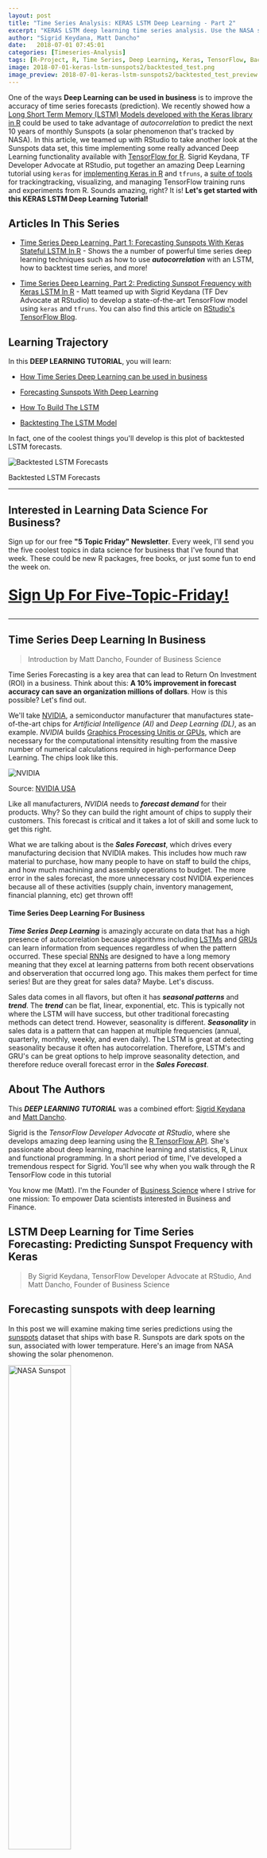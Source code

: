 ```yaml
---
layout: post
title: "Time Series Analysis: KERAS LSTM Deep Learning - Part 2"
excerpt: "KERAS LSTM deep learning time series analysis. Use the NASA sunspots data set to predict sunspots ten years into the future with an KERAS LSTM deep learning model."
author: "Sigrid Keydana, Matt Dancho"
date:   2018-07-01 07:45:01
categories: [Timeseries-Analysis]
tags: [R-Project, R, Time Series, Deep Learning, Keras, TensorFlow, Backtesting, tidyverse, tibbletime, timetk, keras, rsample, recipes, yardstick, Learn-Machine-Learning, Learn-Timeseries]
image: 2018-07-01-keras-lstm-sunspots2/backtested_test.png
image_preview: 2018-07-01-keras-lstm-sunspots2/backtested_test_preview.png
---
```




One of the ways __Deep Learning can be used in business__ is to improve the accuracy of time series forecasts (prediction). We recently showed how a [Long Short Term Memory (LSTM) Models developed with the Keras library in R](http://www.business-science.io/timeseries-analysis/2018/04/18/keras-lstm-sunspots-time-series-prediction.html) could be used to take advantage of _autocorrelation_ to predict the next 10 years of monthly Sunspots (a solar phenomenon that's tracked by NASA). In this article, we teamed up with RStudio to take another look at the Sunspots data set, this time implementing some really advanced Deep Learning functionality available with [TensorFlow for R](https://tensorflow.rstudio.com). Sigrid Keydana, TF Developer Advocate at RStudio, put together an amazing Deep Learning tutorial using `keras` for [implementing Keras in R](https://tensorflow.rstudio.com/keras/) and `tfruns`, a [suite of tools](https://tensorflow.rstudio.com/blog/tfruns.html) for trackingtracking, visualizing, and managing TensorFlow training runs and experiments from R. Sounds amazing, right? It is! __Let's get started with this KERAS LSTM Deep Learning Tutorial!__

<span data-sumome-listbuilder-embed-id="6cf8523a01e2faac60392073d460d72402c5971ce4821a8a8e81b28cde43f056"></span>

## Articles In This Series

* [Time Series Deep Learning, Part 1: Forecasting Sunspots With Keras Stateful LSTM In R](http://www.business-science.io/timeseries-analysis/2018/04/18/keras-lstm-sunspots-time-series-prediction.html) - Shows the a number of powerful time series deep learning techniques such as how to use ___autocorrelation___ with an LSTM, how to backtest time series, and more!

* [Time Series Deep Learning, Part 2: Predicting Sunspot Frequency with Keras LSTM In R](http://www.business-science.io/timeseries-analysis/2018/07/01/keras-lstm-sunspots-part2.html) - Matt teamed up with Sigrid Keydana (TF Dev Advocate at RStudio) to develop a state-of-the-art TensorFlow model using `keras` and `tfruns`. You can also find this article on [RStudio's TensorFlow Blog](https://tensorflow.rstudio.com/blog/sunspots-lstm.html).


## Learning Trajectory

In this __DEEP LEARNING TUTORIAL__, you will learn:

* [How Time Series Deep Learning can be used in business](#dl-in-business)

* [Forecasting Sunspots With Deep Learning](#dl-sunspots)

* [How To Build The LSTM](#lstm)

* [Backtesting The LSTM Model](#backtesting)

In fact, one of the coolest things you'll develop is this plot of backtested LSTM forecasts.

![Backtested LSTM Forecasts](/assets/2018-07-01-keras-lstm-sunspots2/backtested_test.png)


<p class="text-center date">Backtested LSTM Forecasts</p>



<hr>

<h2 class="text-center">Interested in Learning Data Science For Business?</h2>

<p class="text-center">
Sign up for our free <strong>"5 Topic Friday" Newsletter</strong>. Every week, I'll send you the five coolest topics in data science for business that I've found that week. These could be new R packages, free books, or just some fun to end the week on. 
</p>

<p class="text-center" style="font-size:30px;">
<a href="https://mailchi.mp/business-science/data-science-five-topic-friday"><strong>Sign Up For Five-Topic-Friday!</strong></a> 
</p>

<hr>

## Time Series Deep Learning In Business <a class="anchor" id="dl-in-business"></a> 

> Introduction by Matt Dancho, Founder of Business Science

Time Series Forecasting is a key area that can lead to Return On Investment (ROI) in a business. Think about this: __A 10% improvement in forecast accuracy can save an organization millions of dollars__. How is this possible? Let's find out.  

We'll take [NVIDIA](http://www.nvidia.com/page/home.html), a semiconductor manufacturer that manufactures state-of-the-art chips for _Artificial Intelligence (AI)_ and _Deep Learning (DL)_, as an example. _NVIDIA_ builds [Graphics Processing Unitis or GPUs](https://en.wikipedia.org/wiki/Graphics_processing_unit), which are necessary for the computational intensitity resulting from the massive number of numerical calculations required in high-performance Deep Learning. The chips look like this.

![NVIDIA](/assets/2018-07-01-keras-lstm-sunspots2/nvidia.jpg)

<p class="text-center date">Source: <a href="http://www.nvidia.com/page/home.html">NVIDIA USA</a></p>

Like all manufacturers, _NVIDIA_ needs to ___forecast demand___ for their products. Why? So they can build the right amount of chips to supply their customers. This forecast is critical and it takes a lot of skill and some luck to get this right. 

What we are talking about is the ___Sales Forecast___, which drives every manufacturing decision that NVIDIA makes. This includes how much raw material to purchase, how many people to have on staff to build the chips, and how much machining and assembly operations to budget. The more error in the sales forecast, the more unnecessary cost NVIDIA experiences because all of these activities (supply chain, inventory management, financial planning, etc) get thrown off!

#### Time Series Deep Learning For Business

___Time Series Deep Learning___ is amazingly accurate on data that has a high presence of autocorrelation because algorithms including [LSTMs](https://en.wikipedia.org/wiki/Long_short-term_memory) and [GRUs](https://en.wikipedia.org/wiki/Gated_recurrent_unit) can learn information from sequences regardless of when the pattern occurred. These special [RNNs](https://en.wikipedia.org/wiki/Recurrent_neural_network) are designed to have a long memory meaning that they excel at learning patterns from both recent observations and observeration that occurred long ago. This makes them perfect for time series! But are they great for sales data? Maybe. Let's discuss.

Sales data comes in all flavors, but often it has ___seasonal patterns___ and ___trend___. The ___trend___ can be flat, linear, exponential, etc. This is typically not where the LSTM will have success, but other traditional forecasting methods can detect trend. However, seasonality is different. ___Seasonality___ in sales data is a pattern that can happen at multiple frequencies (annual, quarterly, monthly, weekly, and even daily). The LSTM is great at detecting seasonality because it often has autocorrelation. Therefore, LSTM's and GRU's can be great options to help improve seasonality detection, and therefore reduce overall forecast error in the ___Sales Forecast___.  



## About The Authors

This ___DEEP LEARNING TUTORIAL___ was a combined effort: [Sigrid Keydana](https://www.linkedin.com/in/sigrid-keydana-9a16b410/) and [Matt Dancho](https://www.linkedin.com/in/mattdancho/). 

Sigrid is the _TensorFlow Developer Advocate at RStudio_, where she develops amazing deep learning using the [R TensorFlow API](https://tensorflow.rstudio.com/). She's passionate about deep learning, machine learning and statistics, R, Linux and functional programming. In a short period of time, I've developed a tremendous respect for Sigrid. You'll see why when you walk through the R TensorFlow code in this tutorial

You know me (Matt). I'm the Founder of [Business Science](http://www.business-science.io/) where I strive for one mission: To empower Data scientists interested in Business and Finance. 


## LSTM Deep Learning for Time Series Forecasting: Predicting Sunspot Frequency with Keras

> By Sigrid Keydana, TensorFlow Developer Advocate at RStudio,
> And Matt Dancho, Founder of Business Science


## Forecasting sunspots with deep learning <a class="anchor" id="dl-sunspots"></a>

In this post we will examine making time series predictions using the [sunspots](https://stat.ethz.ch/R-manual/R-devel/library/datasets/html/sunspot.month.html) dataset that ships with base R. Sunspots are dark spots on the sun, associated with lower temperature. Here's an image from NASA showing the solar phenomenon.

<img src="/assets/2018-04-18-keras-lstm-sunspots/sunspot_nasa.jpg" alt="NASA Sunspot" style="width: 50%; height: 50%"/>

<p class="text-center date">Source: <a href="https://www.nasa.gov/content/goddard/largest-sunspot-of-solar-cycle">NASA</a></p>



We're using the monthly version of the dataset, `sunspots.month` (there is a yearly version, too).
It contains 265 years worth of data (from 1749 through 2013) on the number of sunspots per month. 

![Sunspots Full](/assets/2018-07-01-keras-lstm-sunspots2/sunspots_full.png)


Forecasting this dataset is challenging because of high short term variability as well as long-term irregularities evident in the cycles. For example, maximum amplitudes reached by the low frequency cycle differ a lot, as does the number of high frequency cycle steps needed to reach that maximum low frequency cycle height.

Our post will focus on two dominant aspects: how to apply deep learning to time series forecasting, and how to properly apply cross validation in this domain. 
For the latter, we will use the [rsample](https://cran.r-project.org/package=rsample) package that allows to do resampling on time series data.
As to the former, our goal is not to reach utmost performance but to show the general course of action when using recurrent neural networks to model this kind of data.


## Recurrent neural networks

When our data has a sequential structure, it is recurrent neural networks (RNNs) we use to model it.

As of today, among RNNs, the best established architectures are the GRU (Gated Recurrent Unit) and the LSTM (Long Short Term Memory). For today, let's not zoom in on what makes them special, but on what they have in common with the most stripped-down RNN: the basic recurrence structure.

In contrast to the prototype of a neural network, often called Multilayer Perceptron (MLP), the RNN has a state that is carried on over time. This is nicely seen in this diagram from [Goodfellow et al.](http://www.deeplearningbook.org), a.k.a. the "bible of deep learning":

![Source: http://www.deeplearningbook.org](/assets/2018-07-01-keras-lstm-sunspots2/rnn.png)


At each time, the state is a combination of the current input and the previous hidden state. This is reminiscent of autoregressive models, but with neural networks, there has to be some point where we halt the dependence.

That's because in order to determine the weights, we keep calculating how our loss changes as the input changes.
Now if the input we have to consider, at an arbitrary timestep, ranges back indefinitely - then we will not be able to calculate all those gradients.
In practice, then, our hidden state will, at every iteration, be carried forward through a fixed number of steps.

We'll come back to that as soon as we've loaded and pre-processed the data.


## Setup, pre-processing, and exploration

### Libraries

Here, first, are the libraries needed for this tutorial. 


{% highlight r %}
# Core Tidyverse
library(tidyverse)
library(glue)
library(forcats)

# Time Series
library(timetk)
library(tidyquant)
library(tibbletime)

# Visualization
library(cowplot)

# Preprocessing
library(recipes)

# Sampling / Accuracy
library(rsample)
library(yardstick) 

# Modeling
library(keras)
library(tfruns)
{% endhighlight %}


If you have not previously run Keras in R, you will need to install Keras using the `install_keras()` function.


{% highlight r %}
# Install Keras if you have not installed before
install_keras()
{% endhighlight %}


### Data 

`sunspot.month` is a `ts` class (not tidy), so we'll convert to a tidy data set using the `tk_tbl()` function from `timetk`. We use this instead of `as.tibble()` from `tibble` to automatically preserve the time series index as a `zoo` `yearmon` index. Last, we'll convert the `zoo` index to date using `lubridate::as_date()` (loaded with `tidyquant`) and then change to a `tbl_time` object to make time series operations easier.


{% highlight r %}
sun_spots <- datasets::sunspot.month %>%
    tk_tbl() %>%
    mutate(index = as_date(index)) %>%
    as_tbl_time(index = index)

sun_spots
{% endhighlight %}

```
# A time tibble: 3,177 x 2
# Index: index
   index      value
   <date>     <dbl>
 1 1749-01-01  58  
 2 1749-02-01  62.6
 3 1749-03-01  70  
 4 1749-04-01  55.7
 5 1749-05-01  85  
 6 1749-06-01  83.5
 7 1749-07-01  94.8
 8 1749-08-01  66.3
 9 1749-09-01  75.9
10 1749-10-01  75.5
# ... with 3,167 more rows
```


### Exploratory data analysis

The time series is long (265 years!). We can visualize the time series both in full, and zoomed in on the first 10 years to get a feel for the series. 

#### Visualizing sunspot data with cowplot

We'll make two `ggplot`s and combine them using `cowplot::plot_grid()`. Note that for the zoomed in plot, we make use of `tibbletime::time_filter()`, which is an easy way to perform time-based filtering. 


{% highlight r %}
p1 <- sun_spots %>%
    ggplot(aes(index, value)) +
    geom_point(color = palette_light()[[1]], alpha = 0.5) +
    theme_tq() +
    labs(
        title = "From 1749 to 2013 (Full Data Set)"
    )

p2 <- sun_spots %>%
    filter_time("start" ~ "1800") %>%
    ggplot(aes(index, value)) +
    geom_line(color = palette_light()[[1]], alpha = 0.5) +
    geom_point(color = palette_light()[[1]]) +
    geom_smooth(method = "loess", span = 0.2, se = FALSE) +
    theme_tq() +
    labs(
        title = "1749 to 1759 (Zoomed In To Show Changes over the Year)",
        caption = "datasets::sunspot.month"
    )

p_title <- ggdraw() + 
    draw_label("Sunspots", size = 18, fontface = "bold", colour = palette_light()[[1]])

plot_grid(p_title, p1, p2, ncol = 1, rel_heights = c(0.1, 1, 1))
{% endhighlight %}


![NASA Sunspots Cowplot](/assets/2018-07-01-keras-lstm-sunspots2/cowplot.png)


### Backtesting: time series cross validation

When doing cross validation on sequential data, the time dependencies on preceding samples must be preserved. We can create a cross validation sampling plan by offsetting the window used to select sequential sub-samples. In essence, we're creatively dealing with the fact that there's no future test data available by creating multiple synthetic "futures" -  a process often, esp. in finance, called "backtesting".

As mentioned in the introduction, the [rsample](https://cran.r-project.org/package=rsample) package includes facitlities for backtesting on time series. The vignette, ["Time Series Analysis Example"](https://tidymodels.github.io/rsample/articles/Applications/Time_Series.html), describes a procedure that uses the `rolling_origin()` function to create samples designed for time series cross validation. We'll use this approach.

#### Developing a backtesting strategy

The sampling plan we create uses 50 years (`initial` = 12 x 50 samples) for the training set and ten years (`assess` = 12 x 10) for the testing (validation) set. We select a `skip` span of about twenty years (`skip` = 12 x 20 - 1) to approximately evenly distribute the samples into 6 sets that span the entire 265 years of sunspots history. Last, we select `cumulative = FALSE` to allow the origin to shift which ensures that models on more recent data are not given an unfair advantage (more observations) over those operating on less recent data. The tibble return contains the `rolling_origin_resamples`.


{% highlight r %}
periods_train <- 12 * 100
periods_test  <- 12 * 50
skip_span     <- 12 * 22 - 1

rolling_origin_resamples <- rolling_origin(
  sun_spots,
  initial    = periods_train,
  assess     = periods_test,
  cumulative = FALSE,
  skip       = skip_span
)

rolling_origin_resamples
{% endhighlight %}

```
# Rolling origin forecast resampling 
# A tibble: 6 x 2
  splits       id    
  <list>       <chr> 
1 <S3: rsplit> Slice1
2 <S3: rsplit> Slice2
3 <S3: rsplit> Slice3
4 <S3: rsplit> Slice4
5 <S3: rsplit> Slice5
6 <S3: rsplit> Slice6
```

#### Visualizing the backtesting strategy

We can visualize the resamples with two custom functions. The first, `plot_split()`, plots one of the resampling splits using `ggplot2`. Note that an `expand_y_axis` argument is added to expand the date range to the full `sun_spots` dataset date range. This will become useful when we visualize all plots together. 


{% highlight r %}
# Plotting function for a single split
plot_split <- function(split, expand_y_axis = TRUE, alpha = 1, size = 1, base_size = 14) {
    
    # Manipulate data
    train_tbl <- training(split) %>%
        add_column(key = "training") 
    
    test_tbl  <- testing(split) %>%
        add_column(key = "testing") 
    
    data_manipulated <- bind_rows(train_tbl, test_tbl) %>%
        as_tbl_time(index = index) %>%
        mutate(key = fct_relevel(key, "training", "testing"))
        
    # Collect attributes
    train_time_summary <- train_tbl %>%
        tk_index() %>%
        tk_get_timeseries_summary()
    
    test_time_summary <- test_tbl %>%
        tk_index() %>%
        tk_get_timeseries_summary()
    
    # Visualize
    g <- data_manipulated %>%
        ggplot(aes(x = index, y = value, color = key)) +
        geom_line(size = size, alpha = alpha) +
        theme_tq(base_size = base_size) +
        scale_color_tq() +
        labs(
            title    = glue("Split: {split$id}"),
            subtitle = glue("{train_time_summary$start} to {test_time_summary$end}"),
            y = "", x = ""
        ) +
        theme(legend.position = "none") 
    
    if (expand_y_axis) {
        
        sun_spots_time_summary <- sun_spots %>% 
            tk_index() %>% 
            tk_get_timeseries_summary()
        
        g <- g +
            scale_x_date(limits = c(sun_spots_time_summary$start, 
                                    sun_spots_time_summary$end))
    }
    
    return(g)
}
{% endhighlight %}

The `plot_split()` function takes one split (in this case Slice01), and returns a visual of the sampling strategy. We expand the axis to the range for the full dataset using `expand_y_axis = TRUE`. 


{% highlight r %}
rolling_origin_resamples$splits[[1]] %>%
    plot_split(expand_y_axis = TRUE) +
    theme(legend.position = "bottom")
{% endhighlight %}

![The plot_split() function takes one split and returns the sampling strategy](/assets/2018-07-01-keras-lstm-sunspots2/slice1.png)


The second function, `plot_sampling_plan()`, scales the `plot_split()` function to all of the samples using `purrr` and `cowplot`.


{% highlight r %}
# Plotting function that scales to all splits 
plot_sampling_plan <- function(sampling_tbl, expand_y_axis = TRUE, 
                               ncol = 3, alpha = 1, size = 1, base_size = 14, 
                               title = "Sampling Plan") {
    
    # Map plot_split() to sampling_tbl
    sampling_tbl_with_plots <- sampling_tbl %>%
        mutate(gg_plots = map(splits, plot_split, 
                              expand_y_axis = expand_y_axis,
                              alpha = alpha, base_size = base_size))
    
    # Make plots with cowplot
    plot_list <- sampling_tbl_with_plots$gg_plots 
    
    p_temp <- plot_list[[1]] + theme(legend.position = "bottom")
    legend <- get_legend(p_temp)
    
    p_body  <- plot_grid(plotlist = plot_list, ncol = ncol)
    
    p_title <- ggdraw() + 
        draw_label(title, size = 14, fontface = "bold", colour = palette_light()[[1]])
    
    g <- plot_grid(p_title, p_body, legend, ncol = 1, rel_heights = c(0.05, 1, 0.05))
    
    return(g)
    
}
{% endhighlight %}


We can now visualize the entire backtesting strategy with `plot_sampling_plan()`. We can see how the sampling plan shifts the sampling window with each progressive slice of the train/test splits. 


{% highlight r %}
rolling_origin_resamples %>%
    plot_sampling_plan(expand_y_axis = T, ncol = 3, alpha = 1, size = 1, base_size = 10, 
                       title = "Backtesting Strategy: Rolling Origin Sampling Plan")
{% endhighlight %}

![Backtesting Strategy: Rolling Origin Sampling](/assets/2018-07-01-keras-lstm-sunspots2/all_splits.png)

And, we can set `expand_y_axis = FALSE` to zoom in on the samples. 


{% highlight r %}
rolling_origin_resamples %>%
    plot_sampling_plan(expand_y_axis = F, ncol = 3, alpha = 1, size = 1, base_size = 10, 
                       title = "Backtesting Strategy: Zoomed In")
{% endhighlight %}

![Backtesting Strategy: Rolling Origin Sampling, Zoomed In](/assets/2018-07-01-keras-lstm-sunspots2/all_splits_zoomed.png)

We'll use this backtesting strategy (6 samples from one time series each with 50/10 split in years and a ~20 year offset) when testing the veracity of the LSTM model on the sunspots dataset. 


## The LSTM model <a class="anchor" id="lstm"></a>

To begin, we'll develop an LSTM model on a single sample from the backtesting strategy, namely, the most recent slice. We'll then apply the model to all samples to investigate modeling performance. 


{% highlight r %}
example_split    <- rolling_origin_resamples$splits[[6]]
example_split_id <- rolling_origin_resamples$id[[6]]
{% endhighlight %}

We can reuse the `plot_split()` function to visualize the split. Set `expand_y_axis = FALSE` to zoom in on the subsample. 


{% highlight r %}
plot_split(example_split, expand_y_axis = FALSE, size = 0.5) +
    theme(legend.position = "bottom") +
    ggtitle(glue("Split: {example_split_id}"))
{% endhighlight %}

![Use the plot_split() function to visualize the split](/assets/2018-07-01-keras-lstm-sunspots2/slice6.png)

### Data setup

To aid hyperparameter tuning, besides the training set we also need a validation set.
For example, we will use a callback, `callback_early_stopping`, that stops training when no significant performance is seen on the validation set (what's considered significant is up to you).

We will dedicate 2 thirds of the analysis set to training, and 1 third to validation.


{% highlight r %}
df_trn <- analysis(example_split)[1:800, , drop = FALSE]
df_val <- analysis(example_split)[801:1200, , drop = FALSE]
df_tst <- assessment(example_split)
{% endhighlight %}


First, let's combine the training and testing data sets into a single data set with a column `key` that specifies where they came from (either "training" or "testing)". Note that the `tbl_time` object will need to have the index respecified during the `bind_rows()` step, but [this issue](https://github.com/tidyverse/dplyr/issues/3259) should be corrected in `dplyr` soon. 


{% highlight r %}
df <- bind_rows(
  df_trn %>% add_column(key = "training"),
  df_val %>% add_column(key = "validation"),
  df_tst %>% add_column(key = "testing")
) %>%
  as_tbl_time(index = index)

df
{% endhighlight %}

```
# A time tibble: 1,800 x 3
# Index: index
   index      value key     
   <date>     <dbl> <chr>   
 1 1849-06-01  81.1 training
 2 1849-07-01  78   training
 3 1849-08-01  67.7 training
 4 1849-09-01  93.7 training
 5 1849-10-01  71.5 training
 6 1849-11-01  99   training
 7 1849-12-01  97   training
 8 1850-01-01  78   training
 9 1850-02-01  89.4 training
10 1850-03-01  82.6 training
# ... with 1,790 more rows
```

### Preprocessing with recipes

The LSTM algorithm will usually work better if the input data has been centered and scaled. We can conveniently accomplish this using the `recipes` package. In addition to `step_center` and `step_scale`, we're using `step_sqrt` to reduce variance and remov outliers. The actual transformations are executed when we `bake` the data according to the recipe: 


{% highlight r %}
rec_obj <- recipe(value ~ ., df) %>%
    step_sqrt(value) %>%
    step_center(value) %>%
    step_scale(value) %>%
    prep()

df_processed_tbl <- bake(rec_obj, df)

df_processed_tbl
{% endhighlight %}

```
# A tibble: 1,800 x 3
   index      value key     
   <date>     <dbl> <fct>   
 1 1849-06-01 0.714 training
 2 1849-07-01 0.660 training
 3 1849-08-01 0.473 training
 4 1849-09-01 0.922 training
 5 1849-10-01 0.544 training
 6 1849-11-01 1.01  training
 7 1849-12-01 0.974 training
 8 1850-01-01 0.660 training
 9 1850-02-01 0.852 training
10 1850-03-01 0.739 training
# ... with 1,790 more rows
```

Next, let's capture the original center and scale so we can invert the steps after modeling. The square root step can then simply be undone by squaring the back-transformed data. 


{% highlight r %}
center_history <- rec_obj$steps[[2]]$means["value"]
scale_history  <- rec_obj$steps[[3]]$sds["value"]

c("center" = center_history, "scale" = scale_history)
{% endhighlight %}

```
center.value  scale.value 
    6.694468     3.238935 
```

### Reshaping the data

Keras LSTM expects the input as well as the target data to be in a specific shape.
The input has to be a 3-d array of size `num_samples, num_timesteps, num_features`.

Here, `num_samples` is the number of observations in the set. This will get fed to the model in portions of `batch_size`. The second dimension, `num_timesteps`, is the length of the hidden state we were talking about above. Finally, the third dimension is the number of predictors we're using. For univariate time series, this is 1.

How long should we choose the hidden state to be? This generally depends on the dataset and our goal.
If we did one-step-ahead forecasts - thus, forecasting the following month only - our main concern would be choosing a state length that allows to learn any patterns present in the data. 

Now say we wanted to forecast 12 months instead, as does [SILSO](http://sidc.be/silso/home), the _World Data Center for the production, preservation and dissemination of the international sunspot number_.
The way we can do this, with Keras, is by wiring the LSTM hidden states to sets of consecutive outputs of the same length. Thus, if we want to produce predictions for 12 months, our LSTM should have a hidden state length of 12.

These 12 time steps will then get wired to 12 linear predictor units using a `time_distributed()` wrapper.
That wrapper's task is to apply the same calculation (i.e., the same weight matrix) to every state input it receives.

Now, what's the target array's format supposed to be? As we're forecasting several timesteps here, the target data again needs to be 3-dimensional. Dimension 1 again is the batch dimension, dimension 2 again corresponds to the number of timesteps (the forecasted ones), and dimension 3 is the size of the wrapped layer.
In our case, the wrapped layer is a `layer_dense()` of a single unit, as we want exactly one prediction per point in time.

So, let's reshape the data. The main action here is creating the sliding windows of 12 steps of input, followed by 12 steps of output each. This is easiest to understand with a shorter and simpler example. Say our input were the numbers from 1 to 10, and our chosen sequence length (state size) were 4. Tthis is how we would want our training input to look:

```
1,2,3,4
2,3,4,5
3,4,5,6
```

And our target data, correspondingly:

```
5,6,7,8
6,7,8,9
7,8,9,10
```

We'll define a short function that does this reshaping on a given dataset.
Then finally, we add the third axis that is formally needed (even though that axis is of size 1 in our case).



{% highlight r %}
# these variables are being defined just because of the order in which
# we present things in this post (first the data, then the model)
# they will be superseded by FLAGS$n_timesteps, FLAGS$batch_size and n_predictions
# in the following snippet
n_timesteps <- 12
n_predictions <- n_timesteps
batch_size <- 10

# functions used
build_matrix <- function(tseries, overall_timesteps) {
  t(sapply(1:(length(tseries) - overall_timesteps + 1), function(x) 
    tseries[x:(x + overall_timesteps - 1)]))
}

reshape_X_3d <- function(X) {
  dim(X) <- c(dim(X)[1], dim(X)[2], 1)
  X
}

# extract values from data frame
train_vals <- df_processed_tbl %>%
  filter(key == "training") %>%
  select(value) %>%
  pull()
valid_vals <- df_processed_tbl %>%
  filter(key == "validation") %>%
  select(value) %>%
  pull()
test_vals <- df_processed_tbl %>%
  filter(key == "testing") %>%
  select(value) %>%
  pull()


# build the windowed matrices
train_matrix <-
  build_matrix(train_vals, n_timesteps + n_predictions)
valid_matrix <-
  build_matrix(valid_vals, n_timesteps + n_predictions)
test_matrix <- build_matrix(test_vals, n_timesteps + n_predictions)

# separate matrices into training and testing parts
# also, discard last batch if there are fewer than batch_size samples
# (a purely technical requirement)
X_train <- train_matrix[, 1:n_timesteps]
y_train <- train_matrix[, (n_timesteps + 1):(n_timesteps * 2)]
X_train <- X_train[1:(nrow(X_train) %/% batch_size * batch_size), ]
y_train <- y_train[1:(nrow(y_train) %/% batch_size * batch_size), ]

X_valid <- valid_matrix[, 1:n_timesteps]
y_valid <- valid_matrix[, (n_timesteps + 1):(n_timesteps * 2)]
X_valid <- X_valid[1:(nrow(X_valid) %/% batch_size * batch_size), ]
y_valid <- y_valid[1:(nrow(y_valid) %/% batch_size * batch_size), ]

X_test <- test_matrix[, 1:n_timesteps]
y_test <- test_matrix[, (n_timesteps + 1):(n_timesteps * 2)]
X_test <- X_test[1:(nrow(X_test) %/% batch_size * batch_size), ]
y_test <- y_test[1:(nrow(y_test) %/% batch_size * batch_size), ]
# add on the required third axis
X_train <- reshape_X_3d(X_train)
X_valid <- reshape_X_3d(X_valid)
X_test <- reshape_X_3d(X_test)

y_train <- reshape_X_3d(y_train)
y_valid <- reshape_X_3d(y_valid)
y_test <- reshape_X_3d(y_test)
{% endhighlight %}


### Building the LSTM model

Now that we have our data in the required form, let's finally build the model. 
As always in deep learning, an important, and often time-consuming, part of the job is tuning hyperparameters. To keep this post self-contained, and considering this is primarily a tutorial on how to use LSTM in R, let's assume the following settings were found after extensive experimentation (in reality experimentation _did_ take place, but not to a degree that performance couldn't possibly be improved).

Instead of hard coding the hyperparameters, we'll use [tfruns](https://tensorflow.rstudio.com/tools/tfruns/articles/tuning.html) to set up an environment where we could easily perform grid search.

We'll quickly comment on what these parameters do but mainly leave those topics to further posts.



{% highlight r %}
FLAGS <- flags(
  # There is a so-called "stateful LSTM" in Keras. While LSTM is stateful per se,
  # this adds a further tweak where the hidden states get initialized with values 
  # from the item at same position in the previous batch.
  # This is helpful just under specific circumstances, or if you want to create an
  # "infinite stream" of states, in which case you'd use 1 as the batch size.
  # Below, we show how the code would have to be changed to use this, but it won't be further
  # discussed here.
  flag_boolean("stateful", FALSE),
  # Should we use several layers of LSTM?
  # Again, just included for completeness, it did not yield any superior performance on this task.
  # This will actually stack exactly one additional layer of LSTM units.
  flag_boolean("stack_layers", FALSE),
  # number of samples fed to the model in one go
  flag_integer("batch_size", 10),
  # size of the hidden state, equals size of predictions
  flag_integer("n_timesteps", 12),
  # how many epochs to train for
  flag_integer("n_epochs", 100),
  # fraction of the units to drop for the linear transformation of the inputs
  flag_numeric("dropout", 0.2),
  # fraction of the units to drop for the linear transformation of the recurrent state
  flag_numeric("recurrent_dropout", 0.2),
  # loss function. Found to work better for this specific case than mean squared error
  flag_string("loss", "logcosh"),
  # optimizer = stochastic gradient descent. Seemed to work better than adam or rmsprop here
  # (as indicated by limited testing)
  flag_string("optimizer_type", "sgd"),
  # size of the LSTM layer
  flag_integer("n_units", 128),
  # learning rate
  flag_numeric("lr", 0.003),
  # momentum, an additional parameter to the SGD optimizer
  flag_numeric("momentum", 0.9),
  # parameter to the early stopping callback
  flag_integer("patience", 10)
)

# the number of predictions we'll make equals the length of the hidden state
n_predictions <- FLAGS$n_timesteps
# how many features = predictors we have
n_features <- 1
# just in case we wanted to try different optimizers, we could add here
optimizer <- switch(FLAGS$optimizer_type,
                    sgd = optimizer_sgd(lr = FLAGS$lr, momentum = FLAGS$momentum))

# callbacks to be passed to the fit() function
# We just use one here: we may stop before n_epochs if the loss on the validation set
# does not decrease (by a configurable amount, over a configurable time)
callbacks <- list(
  callback_early_stopping(patience = FLAGS$patience)
)
{% endhighlight %}


After all these preparations, the code for constructing and training the model is rather short!
Let's first quickly view the "long version", that would allow you to test stacking several LSTMs or use a stateful LSTM, then go through the final short version (that does neither) and comment on it.

This, just for reference, is the complete code.



{% highlight r %}
model <- keras_model_sequential()

model %>%
  layer_lstm(
    units = FLAGS$n_units,
    batch_input_shape  = c(FLAGS$batch_size, FLAGS$n_timesteps, n_features),
    dropout = FLAGS$dropout,
    recurrent_dropout = FLAGS$recurrent_dropout,
    return_sequences = TRUE,
    stateful = FLAGS$stateful
  )

if (FLAGS$stack_layers) {
  model %>%
    layer_lstm(
      units            = FLAGS$n_units,
      dropout = FLAGS$dropout,
      recurrent_dropout = FLAGS$recurrent_dropout,
      return_sequences = TRUE,
      stateful = FLAGS$stateful
    )
}
model %>% time_distributed(layer_dense(units = 1))

model %>%
  compile(
    loss = FLAGS$loss,
    optimizer = optimizer,
    metrics = list("mean_squared_error")
  )

if (!FLAGS$stateful) {
  model %>% fit(
    x          = X_train,
    y          = y_train,
    validation_data = list(X_valid, y_valid),
    batch_size = FLAGS$batch_size,
    epochs     = FLAGS$n_epochs,
    callbacks = callbacks
  )
  
} else {
  for (i in 1:FLAGS$n_epochs) {
    model %>% fit(
      x          = X_train,
      y          = y_train,
      validation_data = list(X_valid, y_valid),
      callbacks = callbacks,
      batch_size = FLAGS$batch_size,
      epochs     = 1,
      shuffle    = FALSE
    )
    model %>% reset_states()
  }
}

if (FLAGS$stateful)
  model %>% reset_states()
{% endhighlight %}


Now let's step through the simpler, yet better (or equally) performing configuration below.


{% highlight r %}
# create the model
model <- keras_model_sequential()

# add layers
# we have just two, the LSTM and the time_distributed 
model %>%
  layer_lstm(
    units = FLAGS$n_units, 
    # the first layer in a model needs to know the shape of the input data
    batch_input_shape  = c(FLAGS$batch_size, FLAGS$n_timesteps, n_features),
    dropout = FLAGS$dropout,
    recurrent_dropout = FLAGS$recurrent_dropout,
    # by default, an LSTM just returns the final state
    return_sequences = TRUE
  ) %>% time_distributed(layer_dense(units = 1))

model %>%
  compile(
    loss = FLAGS$loss,
    optimizer = optimizer,
    # in addition to the loss, Keras will inform us about current MSE while training
    metrics = list("mean_squared_error")
  )

history <- model %>% fit(
  x          = X_train,
  y          = y_train,
  validation_data = list(X_valid, y_valid),
  batch_size = FLAGS$batch_size,
  epochs     = FLAGS$n_epochs,
  callbacks = callbacks
)
{% endhighlight %}

As we see, training was stopped after ~55 epochs as validation loss did not decrease any more.
We also see that performance on the validation set is way worse than performance on the training set - normally indicating overfitting.

This topic too, we'll leave to a separate discussion another time, but interestingly regularization using higher values of `dropout` and `recurrent_dropout` (combined with increasing model capacity) did not yield better generalization performance. This is probably related to the characteristics of this specific time series we mentioned in the introduction.


{% highlight r %}
plot(history, metrics = "loss")
{% endhighlight %}



![R plot() history](/assets/2018-07-01-keras-lstm-sunspots2/history.png)


Now let's see how well the model was able to capture the characteristics of the training set.



{% highlight r %}
pred_train <- model %>%
  predict(X_train, batch_size = FLAGS$batch_size) %>%
  .[, , 1]

# Retransform values to original scale
pred_train <- (pred_train * scale_history + center_history) ^2
compare_train <- df %>% filter(key == "training")

# build a dataframe that has both actual and predicted values
for (i in 1:nrow(pred_train)) {
  varname <- paste0("pred_train", i)
  compare_train <-
    mutate(compare_train,!!varname := c(
      rep(NA, FLAGS$n_timesteps + i - 1),
      pred_train[i,],
      rep(NA, nrow(compare_train) - FLAGS$n_timesteps * 2 - i + 1)
    ))
}
{% endhighlight %}


We compute the average RSME over all sequences of predictions.


{% highlight r %}
coln <- colnames(compare_train)[4:ncol(compare_train)]
cols <- map(coln, quo(sym(.)))
rsme_train <-
  map_dbl(cols, function(col)
    rmse(
      compare_train,
      truth = value,
      estimate = !!col,
      na.rm = TRUE
    )) %>% mean()

rsme_train
{% endhighlight %}

```
21.01495
```

How do these predictions really look? As a visualization of all predicted sequences would look pretty crowded, we arbitrarily pick start points at regular intervals.


{% highlight r %}
ggplot(compare_train, aes(x = index, y = value)) + geom_line() +
  geom_line(aes(y = pred_train1), color = "cyan") +
  geom_line(aes(y = pred_train50), color = "red") +
  geom_line(aes(y = pred_train100), color = "green") +
  geom_line(aes(y = pred_train150), color = "violet") +
  geom_line(aes(y = pred_train200), color = "cyan") +
  geom_line(aes(y = pred_train250), color = "red") +
  geom_line(aes(y = pred_train300), color = "red") +
  geom_line(aes(y = pred_train350), color = "green") +
  geom_line(aes(y = pred_train400), color = "cyan") +
  geom_line(aes(y = pred_train450), color = "red") +
  geom_line(aes(y = pred_train500), color = "green") +
  geom_line(aes(y = pred_train550), color = "violet") +
  geom_line(aes(y = pred_train600), color = "cyan") +
  geom_line(aes(y = pred_train650), color = "red") +
  geom_line(aes(y = pred_train700), color = "red") +
  geom_line(aes(y = pred_train750), color = "green") +
  ggtitle("Predictions on the training set")
{% endhighlight %}


![](/assets/2018-07-01-keras-lstm-sunspots2/pred_train.png)

This looks pretty good. From the validation loss, we don't quite expect the same from the test set, though.

Let's see. 


{% highlight r %}
pred_test <- model %>%
  predict(X_test, batch_size = FLAGS$batch_size) %>%
  .[, , 1]

# Retransform values to original scale
pred_test <- (pred_test * scale_history + center_history) ^2
pred_test[1:10, 1:5] %>% print()
compare_test <- df %>% filter(key == "testing")

# build a dataframe that has both actual and predicted values
for (i in 1:nrow(pred_test)) {
  varname <- paste0("pred_test", i)
  compare_test <-
    mutate(compare_test,!!varname := c(
      rep(NA, FLAGS$n_timesteps + i - 1),
      pred_test[i,],
      rep(NA, nrow(compare_test) - FLAGS$n_timesteps * 2 - i + 1)
    ))
}

compare_test %>% write_csv(str_replace(model_path, ".hdf5", ".test.csv"))
compare_test[FLAGS$n_timesteps:(FLAGS$n_timesteps + 10), c(2, 4:8)] %>% print()

coln <- colnames(compare_test)[4:ncol(compare_test)]
cols <- map(coln, quo(sym(.)))
rsme_test <-
  map_dbl(cols, function(col)
    rmse(
      compare_test,
      truth = value,
      estimate = !!col,
      na.rm = TRUE
    )) %>% mean()

rsme_test
{% endhighlight %}

```
31.31616
```


{% highlight r %}
ggplot(compare_test, aes(x = index, y = value)) + geom_line() +
  geom_line(aes(y = pred_test1), color = "cyan") +
  geom_line(aes(y = pred_test50), color = "red") +
  geom_line(aes(y = pred_test100), color = "green") +
  geom_line(aes(y = pred_test150), color = "violet") +
  geom_line(aes(y = pred_test200), color = "cyan") +
  geom_line(aes(y = pred_test250), color = "red") +
  geom_line(aes(y = pred_test300), color = "green") +
  geom_line(aes(y = pred_test350), color = "cyan") +
  geom_line(aes(y = pred_test400), color = "red") +
  geom_line(aes(y = pred_test450), color = "green") +  
  geom_line(aes(y = pred_test500), color = "cyan") +
  geom_line(aes(y = pred_test550), color = "violet") +
  ggtitle("Predictions on test set")
{% endhighlight %}

![Predictions on test set](/assets/2018-07-01-keras-lstm-sunspots2/pred_test.png)


That's not as good as on the training set, but not bad either, given this time series is quite challenging.

Having defined and run our model on a manually chosen example split, let's now revert to our overall re-sampling frame.


### Backtesting the model on all splits <a class="anchor" id="backtest"></a>

To obtain predictions on all splits, we move the above code into a function and apply it to all splits.
First, here's the function. It returns a list of two dataframes, one for the training and test sets each, that contain the model's predictions together with the actual values.



{% highlight r %}
obtain_predictions <- function(split) {
  df_trn <- analysis(split)[1:800, , drop = FALSE]
  df_val <- analysis(split)[801:1200, , drop = FALSE]
  df_tst <- assessment(split)
  
  df <- bind_rows(
    df_trn %>% add_column(key = "training"),
    df_val %>% add_column(key = "validation"),
    df_tst %>% add_column(key = "testing")
  ) %>%
    as_tbl_time(index = index)
  
  rec_obj <- recipe(value ~ ., df) %>%
    step_sqrt(value) %>%
    step_center(value) %>%
    step_scale(value) %>%
    prep()
  
  df_processed_tbl <- bake(rec_obj, df)
  
  center_history <- rec_obj$steps[[2]]$means["value"]
  scale_history  <- rec_obj$steps[[3]]$sds["value"]
  
  FLAGS <- flags(
    flag_boolean("stateful", FALSE),
    flag_boolean("stack_layers", FALSE),
    flag_integer("batch_size", 10),
    flag_integer("n_timesteps", 12),
    flag_integer("n_epochs", 100),
    flag_numeric("dropout", 0.2),
    flag_numeric("recurrent_dropout", 0.2),
    flag_string("loss", "logcosh"),
    flag_string("optimizer_type", "sgd"),
    flag_integer("n_units", 128),
    flag_numeric("lr", 0.003),
    flag_numeric("momentum", 0.9),
    flag_integer("patience", 10)
  )
  
  n_predictions <- FLAGS$n_timesteps
  n_features <- 1
  
  optimizer <- switch(FLAGS$optimizer_type,
                      sgd = optimizer_sgd(lr = FLAGS$lr, momentum = FLAGS$momentum))
  callbacks <- list(
    callback_early_stopping(patience = FLAGS$patience)
  )
  
  train_vals <- df_processed_tbl %>%
    filter(key == "training") %>%
    select(value) %>%
    pull()
  valid_vals <- df_processed_tbl %>%
    filter(key == "validation") %>%
    select(value) %>%
    pull()
  test_vals <- df_processed_tbl %>%
    filter(key == "testing") %>%
    select(value) %>%
    pull()
  
  train_matrix <-
    build_matrix(train_vals, FLAGS$n_timesteps + n_predictions)
  valid_matrix <-
    build_matrix(valid_vals, FLAGS$n_timesteps + n_predictions)
  test_matrix <-
    build_matrix(test_vals, FLAGS$n_timesteps + n_predictions)
  
  X_train <- train_matrix[, 1:FLAGS$n_timesteps]
  y_train <-
    train_matrix[, (FLAGS$n_timesteps + 1):(FLAGS$n_timesteps * 2)]
  X_train <-
    X_train[1:(nrow(X_train) %/% FLAGS$batch_size * FLAGS$batch_size),]
  y_train <-
    y_train[1:(nrow(y_train) %/% FLAGS$batch_size * FLAGS$batch_size),]
  
  X_valid <- valid_matrix[, 1:FLAGS$n_timesteps]
  y_valid <-
    valid_matrix[, (FLAGS$n_timesteps + 1):(FLAGS$n_timesteps * 2)]
  X_valid <-
    X_valid[1:(nrow(X_valid) %/% FLAGS$batch_size * FLAGS$batch_size),]
  y_valid <-
    y_valid[1:(nrow(y_valid) %/% FLAGS$batch_size * FLAGS$batch_size),]
  
  X_test <- test_matrix[, 1:FLAGS$n_timesteps]
  y_test <-
    test_matrix[, (FLAGS$n_timesteps + 1):(FLAGS$n_timesteps * 2)]
  X_test <-
    X_test[1:(nrow(X_test) %/% FLAGS$batch_size * FLAGS$batch_size),]
  y_test <-
    y_test[1:(nrow(y_test) %/% FLAGS$batch_size * FLAGS$batch_size),]
  
  X_train <- reshape_X_3d(X_train)
  X_valid <- reshape_X_3d(X_valid)
  X_test <- reshape_X_3d(X_test)
  
  y_train <- reshape_X_3d(y_train)
  y_valid <- reshape_X_3d(y_valid)
  y_test <- reshape_X_3d(y_test)
  
  model <- keras_model_sequential()
  
  model %>%
    layer_lstm(
      units            = FLAGS$n_units,
      batch_input_shape  = c(FLAGS$batch_size, FLAGS$n_timesteps, n_features),
      dropout = FLAGS$dropout,
      recurrent_dropout = FLAGS$recurrent_dropout,
      return_sequences = TRUE
    )     %>% time_distributed(layer_dense(units = 1))
  
  model %>%
    compile(
      loss = FLAGS$loss,
      optimizer = optimizer,
      metrics = list("mean_squared_error")
    )
  
  model %>% fit(
    x          = X_train,
    y          = y_train,
    validation_data = list(X_valid, y_valid),
    batch_size = FLAGS$batch_size,
    epochs     = FLAGS$n_epochs,
    callbacks = callbacks
  )
  
  
  pred_train <- model %>%
    predict(X_train, batch_size = FLAGS$batch_size) %>%
    .[, , 1]
  
  # Retransform values
  pred_train <- (pred_train * scale_history + center_history) ^ 2
  compare_train <- df %>% filter(key == "training")
  
  for (i in 1:nrow(pred_train)) {
    varname <- paste0("pred_train", i)
    compare_train <-
      mutate(compare_train, !!varname := c(
        rep(NA, FLAGS$n_timesteps + i - 1),
        pred_train[i, ],
        rep(NA, nrow(compare_train) - FLAGS$n_timesteps * 2 - i + 1)
      ))
  }
  
  pred_test <- model %>%
    predict(X_test, batch_size = FLAGS$batch_size) %>%
    .[, , 1]
  
  # Retransform values
  pred_test <- (pred_test * scale_history + center_history) ^ 2
  compare_test <- df %>% filter(key == "testing")
  
  for (i in 1:nrow(pred_test)) {
    varname <- paste0("pred_test", i)
    compare_test <-
      mutate(compare_test, !!varname := c(
        rep(NA, FLAGS$n_timesteps + i - 1),
        pred_test[i, ],
        rep(NA, nrow(compare_test) - FLAGS$n_timesteps * 2 - i + 1)
      ))
  }
  list(train = compare_train, test = compare_test)
  
}
{% endhighlight %}


Mapping the function over all splits yields a list of predictions.


{% highlight r %}
all_split_preds <- rolling_origin_resamples %>%
     mutate(predict = map(splits, obtain_predictions))
{% endhighlight %}


Calculate RMSE on all splits:


{% highlight r %}
calc_rmse <- function(df) {
  coln <- colnames(df)[4:ncol(df)]
  cols <- map(coln, quo(sym(.)))
  map_dbl(cols, function(col)
    rmse(
      df,
      truth = value,
      estimate = !!col,
      na.rm = TRUE
    )) %>% mean()
}

all_split_preds <- all_split_preds %>% unnest(predict)
all_split_preds_train <- all_split_preds[seq(1, 11, by = 2), ]
all_split_preds_test <- all_split_preds[seq(2, 12, by = 2), ]

all_split_rmses_train <- all_split_preds_train %>%
  mutate(rmse = map_dbl(predict, calc_rmse)) %>%
  select(id, rmse)

all_split_rmses_test <- all_split_preds_test %>%
  mutate(rmse = map_dbl(predict, calc_rmse)) %>%
  select(id, rmse)
{% endhighlight %}


How does it look? Here's RMSE on the training set for the 6 splits.


{% highlight r %}
all_split_rmses_train
{% endhighlight %}

```
# A tibble: 6 x 2
  id      rmse
  <chr>  <dbl>
1 Slice1  22.2
2 Slice2  20.9
3 Slice3  18.8
4 Slice4  23.5
5 Slice5  22.1
6 Slice6  21.1
```


{% highlight r %}
all_split_rmses_test
{% endhighlight %}

```
# A tibble: 6 x 2
  id      rmse
  <chr>  <dbl>
1 Slice1  21.6
2 Slice2  20.6
3 Slice3  21.3
4 Slice4  31.4
5 Slice5  35.2
6 Slice6  31.4
```

Looking at these numbers, we see something interesting: Generalization performance is much better for the first three slices of the time series than for the latter ones. This confirms our impression, stated above, that there seems to be some hidden development going on, rendering forecasting more difficult.

And here are visualizations of the predictions on the respective training and test sets.

First, the training sets:


{% highlight r %}
plot_train <- function(slice, name) {
  ggplot(slice, aes(x = index, y = value)) + geom_line() +
    geom_line(aes(y = pred_train1), color = "cyan") +
    geom_line(aes(y = pred_train50), color = "red") +
    geom_line(aes(y = pred_train100), color = "green") +
    geom_line(aes(y = pred_train150), color = "violet") +
    geom_line(aes(y = pred_train200), color = "cyan") +
    geom_line(aes(y = pred_train250), color = "red") +
    geom_line(aes(y = pred_train300), color = "red") +
    geom_line(aes(y = pred_train350), color = "green") +
    geom_line(aes(y = pred_train400), color = "cyan") +
    geom_line(aes(y = pred_train450), color = "red") +
    geom_line(aes(y = pred_train500), color = "green") +
    geom_line(aes(y = pred_train550), color = "violet") +
    geom_line(aes(y = pred_train600), color = "cyan") +
    geom_line(aes(y = pred_train650), color = "red") +
    geom_line(aes(y = pred_train700), color = "red") +
    geom_line(aes(y = pred_train750), color = "green") +
    ggtitle(name)
}

train_plots <- map2(all_split_preds_train$predict, all_split_preds_train$id, plot_train)
p_body_train  <- plot_grid(plotlist = train_plots, ncol = 3)
p_title_train <- ggdraw() + 
  draw_label("Backtested Predictions: Training Sets", size = 18, fontface = "bold")

plot_grid(p_title_train, p_body_train, ncol = 1, rel_heights = c(0.05, 1, 0.05))
{% endhighlight %}


![Backtested Predictions: Training Sets](/assets/2018-07-01-keras-lstm-sunspots2/backtested_train.png)

And the test sets:


{% highlight r %}
plot_test <- function(slice, name) {
  ggplot(slice, aes(x = index, y = value)) + geom_line() +
    geom_line(aes(y = pred_test1), color = "cyan") +
    geom_line(aes(y = pred_test50), color = "red") +
    geom_line(aes(y = pred_test100), color = "green") +
    geom_line(aes(y = pred_test150), color = "violet") +
    geom_line(aes(y = pred_test200), color = "cyan") +
    geom_line(aes(y = pred_test250), color = "red") +
    geom_line(aes(y = pred_test300), color = "green") +
    geom_line(aes(y = pred_test350), color = "cyan") +
    geom_line(aes(y = pred_test400), color = "red") +
    geom_line(aes(y = pred_test450), color = "green") +  
    geom_line(aes(y = pred_test500), color = "cyan") +
    geom_line(aes(y = pred_test550), color = "violet") +
    ggtitle(name)
}

test_plots <- map2(all_split_preds_test$predict, all_split_preds_test$id, plot_test)

p_body_test  <- plot_grid(plotlist = test_plots, ncol = 3)
p_title_test <- ggdraw() + 
  draw_label("Backtested Predictions: Test Sets", size = 18, fontface = "bold")

plot_grid(p_title_test, p_body_test, ncol = 1, rel_heights = c(0.05, 1, 0.05))
{% endhighlight %}

![Backtested Test Set](/assets/2018-07-01-keras-lstm-sunspots2/backtested_test.png)



This has been a long post, and necessarily will have left a lot of questions open, first and foremost: How do we obtain good settings for the hyperparameters (learning rate, number of epochs, dropout)?
How do we choose the length of the hidden state? Or even, can we have an intuition how well LSTM will perform on a given dataset (with its specific characteristics)?
We will tackle questions like the above in upcoming posts.



## Learning More

Check out our other articles on Time Series!

* [Time Series Deep Learning: Forecasting Sunspots With Keras Stateful LSTM In R](http://www.business-science.io/timeseries-analysis/2018/04/18/keras-lstm-sunspots-time-series-prediction.html)
* [Tidy Time Series Analysis, Part 1: Tidy Period Apply](http://www.business-science.io/timeseries-analysis/2017/07/02/tidy-timeseries-analysis.html)
* [Tidy Time Series Analysis, Part 2: Tidy Rolling Functions](http://www.business-science.io/timeseries-analysis/2017/07/23/tidy-timeseries-analysis-pt-2.html)
* [Tidy Time Series Analysis, Part 3: Tidy Rolling Correlations](http://www.business-science.io/timeseries-analysis/2017/07/30/tidy-timeseries-analysis-pt-3.html)
* [Tidy Time Series Analysis, Part 4: Lags and Autocorrelations](http://www.business-science.io/timeseries-analysis/2017/08/30/tidy-timeseries-analysis-pt-4.html)



## Business Science University  <a class="anchor" id="bsu"></a>

[Business Science University](https://university.business-science.io/) is a revolutionary new online platform that __get's you results fast__. 

<iframe width="100%" height="400" src="https://www.youtube.com/embed/dl6V3122IkI" frameborder="0" allow="autoplay; encrypted-media" allowfullscreen></iframe>

Why learn from [Business Science University](https://university.business-science.io/)? __You could spend years trying to learn all of the skills required to confidently apply Data Science For Business (DS4B)__. Or you can take the first course in our Virtual Workshop, [__Data Science For Business (DS4B 201)__](https://university.business-science.io/p/hr201-using-machine-learning-h2o-lime-to-predict-employee-turnover/?coupon_code=DS4B15). In 10 weeks, you'll learn:

- A 100% ROI-driven Methodology - Everything we teach is to maximize ROI.

- A clear, systematic plan that we've successfully used with clients

- Critical thinking skills necessary to solve problems

- Advanced technology: _H2O Automated Machine Learning__

- How to do 95% of the skills you will need to use when wrangling data, investigating data, building high-performance models, explaining the models, evaluating the models, and building tools with the models

 
You can spend years learning this information or in 10 weeks (one chapter per week pace). Get started today!

<p class="text-center" style="font-size:30px;"><a href="https://university.business-science.io/p/hr201-using-machine-learning-h2o-lime-to-predict-employee-turnover/?coupon_code=DS4B15">
Sign Up Now!
</a></p>

### DS4B Virtual Workshop: Predicting Employee Attrition <a class="anchor" id="vw"></a>

Did you know that __an organization that loses 200 high performing employees per year is essentially losing $15M/year in lost productivity__? Many organizations don't realize this because it's an indirect cost. It goes unnoticed. What if you could use data science to predict and explain turnover in a way that managers could make better decisions and executives would see results? You will learn the tools to do so in our Virtual Workshop. Here's an example of a Shiny app you will create.

<p class="text-center" style="font-size:30px;"><a href="https://university.business-science.io/p/hr201-using-machine-learning-h2o-lime-to-predict-employee-turnover/?coupon_code=DS4B15">
Get Started Today!
</a></p>


![HR 301 Shiny Application: Employee Prediction](/img/hr_301_app.png) 
<p class="text-center date">Shiny App That Predicts Attrition and Recommends Management Strategies, Taught in HR 301</p> 

<span data-sumome-listbuilder-embed-id="1e13d987ad901ab4571b6d92bb2ab8a2230c397b886c1fd49eba5392ed5c88cb"></span>

Our first __Data Science For Business Virtual Workshop__ teaches you how to solve this employee attrition problem in four courses that are fully integrated:

* [DS4B 201: Predicting Employee Attrition with `h2o` and `lime`](https://university.business-science.io/p/hr201-using-machine-learning-h2o-lime-to-predict-employee-turnover/?coupon_code=DS4B15)
* DS4B 301 (Coming Soon): Building A `Shiny` Web Application
* DS4B 302 (EST Q4): Data Communication With `RMarkdown` Reports and Presentations
* DS4B 303 (EST Q4): Building An R Package For Your Organization, `tidyattrition`

The Virtual Workshop is intended for __intermediate and advanced R users__. It's __code intensive (like these articles)__, but also teaches you fundamentals of data science consulting including CRISP-DM and the Business Science Problem Framework. __The content bridges the gap between data science and the business, making you even more effective and improving your organization in the process.__

<p class="text-center" style="font-size:30px;"><a href="https://university.business-science.io/p/hr201-using-machine-learning-h2o-lime-to-predict-employee-turnover/?coupon_code=DS4B15">
Get Started Today!
</a></p>

## Don't Miss A Beat

<span data-sumome-listbuilder-embed-id="8944080265e0a41a6249cd11ea3299d46ee953ea5bc9a1cd5635069be5bf0987"></span>

* Sign up for the [Business Science blog](http://www.business-science.io/blog/index.html) to stay updated
* Get started with [Business Science University](https://university.business-science.io/) to learn how to solve real-world data science problems from Business Science
* Check out our [Open Source Software](http://www.business-science.io/software.html)


## Connect With Business Science <a class="anchor" id="social"></a>

If you like our software (`anomalize`, `tidyquant`, `tibbletime`, `timetk`, and `sweep`), our courses, and our company, you can connect with us:

* [__business-science__ on GitHub](https://github.com/business-science)
* [__Business Science, LLC__ on LinkedIn](https://www.linkedin.com/company/business.science)
* [__bizScienc__ on twitter](https://twitter.com/bizScienc)
* [__Business Science, LLC__ on Facebook](https://www.facebook.com/Business-Science-LLC-754699134699054/)

## Footnotes

[^lime_paper]: To this end, you are encouraged to read through the [article](https://arxiv.org/abs/1602.04938) that introduced the lime framework as well as the additional resources linked to from the original [Python repository](https://github.com/marcotcr/lime).
[^glmnet]: If you've never applied a weighted ridge regression model you can see some details on its application in the [`glmnet` vignette](https://web.stanford.edu/~hastie/glmnet/glmnet_alpha.html)
[^dynamic]: If you are curious as to why simply creating the `model_type.ranger` and `predict_model.ranger` methods and hosting them in your global environment causes the `lime` functions to work then I suggest you read [chapter 6 of Advanced R](http://adv-r.had.co.nz/Functions.html). 

